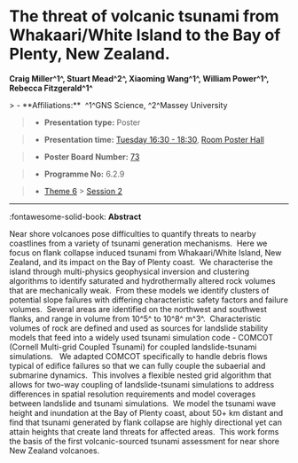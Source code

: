 # The threat of volcanic tsunami from Whakaari/White Island to the Bay of Plenty, New Zealand.

**Craig Miller^1^, Stuart Mead^2^, Xiaoming Wang^1^, William Power^1^, Rebecca Fitzgerald^1^**

<!-- more -->> - **Affiliations:**  ^1^GNS Science, ^2^Massey University 

> - **Presentation type:** Poster

> - **Presentation time:** [Tuesday 16:30 - 18:30](../sessions_comparison.md#__tabbed_2_6), [Room Poster Hall](../maps_venue.md#__tabbed_1_1)

> - **Poster Board Number:** [73](../map_poster_boards.md#tuesday)

> - **Programme No:** 6.2.9

> - [Theme 6](../theme6.md) > [Session 2](../sessions/session-6-2.md)

--- 

:fontawesome-solid-book: **Abstract**

Near shore volcanoes pose difficulties to quantify threats to nearby coastlines from a variety of tsunami generation mechanisms.  Here we focus on flank collapse induced tsunami from Whakaari/White Island, New Zealand, and its impact on the Bay of Plenty coast.  We characterise the island through multi-physics geophysical inversion and clustering algorithms to identify saturated and hydrothermally altered rock volumes that are mechanically weak.  From these models we identify clusters of potential slope failures with differing characteristic safety factors and failure volumes.  Several areas are identified on the northwest and southwest flanks, and range in volume from 10^5^ to 10^8^ m^3^.  Characteristic volumes of rock are defined and used as sources for landslide stability models that feed into a widely used tsunami simulation code - COMCOT (Cornell Multi-grid Coupled Tsunami) for coupled landslide-tsunami simulations.   We adapted COMCOT specifically to handle debris flows typical of edifice failures so that we can fully couple the subaerial and submarine dynamics.  This involves a flexible nested grid algorithm that allows for two-way coupling of landslide-tsunami simulations to address differences in spatial resolution requirements and model coverages between landslide and tsunami simulations.  We model the tsunami wave height and inundation at the Bay of Plenty coast, about 50+ km distant and find that tsunami generated by flank collapse are highly directional yet can attain heights that create land threats for affected areas.  This work forms the basis of the first volcanic-sourced tsunami assessment for near shore New Zealand volcanoes.

